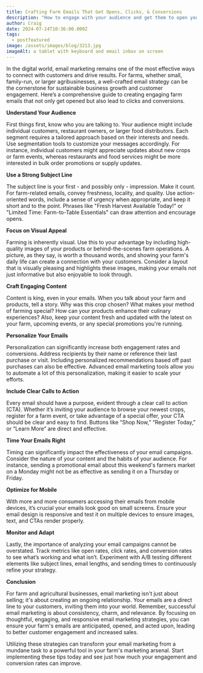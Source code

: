 ```yaml
---
title: Crafting Farm Emails That Get Opens, Clicks, & Conversions
description: "How to engage with your audience and get them to open your emails! "
author: Craig
date: 2024-07-24T10:36:00.000Z
tags:
  - postfeatured
image: /assets/images/blog/3213.jpg
imageAlt: a tablet with keyboard and email inbox on screen
---
```



In the digital world, email marketing remains one of the most effective ways to connect with customers and drive results. For farms, whether small, family-run, or larger agribusinesses, a well-crafted email strategy can be the cornerstone for sustainable business growth and customer engagement. Here’s a comprehensive guide to creating engaging farm emails that not only get opened but also lead to clicks and conversions.

**Understand Your Audience**

First things first, know who you are talking to. Your audience might include individual customers, restaurant owners, or larger food distributors. Each segment requires a tailored approach based on their interests and needs. Use segmentation tools to customize your messages accordingly. For instance, individual customers might appreciate updates about new crops or farm events, whereas restaurants and food services might be more interested in bulk order promotions or supply updates.

**Use a Strong Subject Line**

The subject line is your first - and possibly only - impression. Make it count. For farm-related emails, convey freshness, locality, and quality. Use action-oriented words, include a sense of urgency when appropriate, and keep it short and to the point. Phrases like "Fresh Harvest Available Today!" or "Limited Time: Farm-to-Table Essentials" can draw attention and encourage opens.

**Focus on Visual Appeal**

Farming is inherently visual. Use this to your advantage by including high-quality images of your products or behind-the-scenes farm operations. A picture, as they say, is worth a thousand words, and showing your farm's daily life can create a connection with your customers. Consider a layout that is visually pleasing and highlights these images, making your emails not just informative but also enjoyable to look through.

**Craft Engaging Content**

Content is king, even in your emails. When you talk about your farm and products, tell a story. Why was this crop chosen? What makes your method of farming special? How can your products enhance their culinary experiences? Also, keep your content fresh and updated with the latest on your farm, upcoming events, or any special promotions you're running.

**Personalize Your Emails**

Personalization can significantly increase both engagement rates and conversions. Address recipients by their name or reference their last purchase or visit. Including personalized recommendations based off past purchases can also be effective. Advanced email marketing tools allow you to automate a lot of this personalization, making it easier to scale your efforts.

**Include Clear Calls to Action**

Every email should have a purpose, evident through a clear call to action (CTA). Whether it’s inviting your audience to browse your newest crops, register for a farm event, or take advantage of a special offer, your CTA should be clear and easy to find. Buttons like “Shop Now,” “Register Today,” or “Learn More” are direct and effective.

**Time Your Emails Right**

Timing can significantly impact the effectiveness of your email campaigns. Consider the nature of your content and the habits of your audience. For instance, sending a promotional email about this weekend's farmers market on a Monday might not be as effective as sending it on a Thursday or Friday.

**Optimize for Mobile**

With more and more consumers accessing their emails from mobile devices, it’s crucial your emails look good on small screens. Ensure your email design is responsive and test it on multiple devices to ensure images, text, and CTAs render properly.

**Monitor and Adapt**

Lastly, the importance of analyzing your email campaigns cannot be overstated. Track metrics like open rates, click rates, and conversion rates to see what’s working and what isn’t. Experiment with A/B testing different elements like subject lines, email lengths, and sending times to continuously refine your strategy.

**Conclusion**

For farm and agricultural businesses, email marketing isn't just about selling; it's about creating an ongoing relationship. Your emails are a direct line to your customers, inviting them into your world. Remember, successful email marketing is about consistency, charm, and relevance. By focusing on thoughtful, engaging, and responsive email marketing strategies, you can ensure your farm's emails are anticipated, opened, and acted upon, leading to better customer engagement and increased sales.

Utilizing these strategies can transform your email marketing from a mundane task to a powerful tool in your farm's marketing arsenal. Start implementing these tips today and see just how much your engagement and conversion rates can improve.
